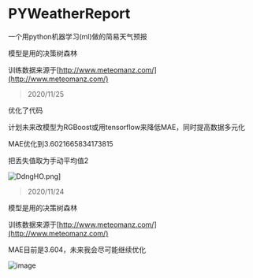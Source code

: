 # PYWeatherReport
一个用python机器学习(ml)做的简易天气预报

模型是用的决策树森林

训练数据来源于[http://www.meteomanz.com/](http://www.meteomanz.com/)

> 2020/11/25

优化了代码

计划未来改模型为RGBoost或用tensorflow来降低MAE，同时提高数据多元化

MAE优化到3.6021665834173815

把丢失值取为手动平均值2

![DdngHO.png](https://s3.ax1x.com/2020/11/25/DdngHO.png)]

> 2020/11/24

模型是用的决策树森林

训练数据来源于[http://www.meteomanz.com/](http://www.meteomanz.com/)

MAE目前是3.604，未来我会尽可能继续优化

![image](https://github.com/Nambers/PYWeatherReport/blob/main/result.jpg)

